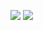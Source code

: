 [<img src="https://img.shields.io/badge/-Bluesky-0285FF?style=for-the-badge&logo=bluesky&logoColor=white">](https://bsky.app/profile/o.simardcasanova.net)
[<img src="https://img.shields.io/badge/-Newsletter-15171A?style=for-the-badge&logo=ghost&logoColor=white">](https://o.simardcasanova.net/the-note/)

<!--
**simardcasanova/simardcasanova** is a ✨ _special_ ✨ repository because its `README.md` (this file) appears on your GitHub profile.

Here are some ideas to get you started:

- 🔭 I’m currently working on ...
- 🌱 I’m currently learning ...
- 👯 I’m looking to collaborate on ...
- 🤔 I’m looking for help with ...
- 💬 Ask me about ...
- 📫 How to reach me: ...
- 😄 Pronouns: ...
- ⚡ Fun fact: ...
-->
